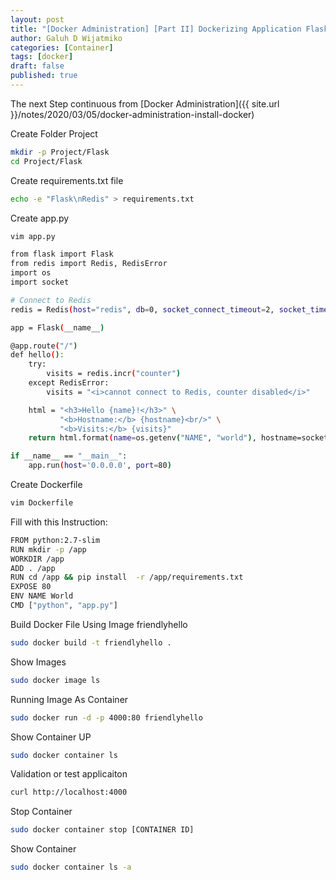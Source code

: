 ```yaml
---
layout: post
title: "[Docker Administration] [Part II] Dockerizing Application Flask "
author: Galuh D Wijatmiko
categories: [Container]
tags: [docker]
draft: false
published: true
---
```


The next Step continuous from [Docker Administration]({{ site.url }}/notes/2020/03/05/docker-administration-install-docker)

Create Folder Project

```bash
mkdir -p Project/Flask
cd Project/Flask
```

Create requirements.txt file
```bash
echo -e "Flask\nRedis" > requirements.txt
```

Create app.py
```bash
vim app.py
```

```bash
from flask import Flask
from redis import Redis, RedisError
import os
import socket

# Connect to Redis
redis = Redis(host="redis", db=0, socket_connect_timeout=2, socket_timeout=2)

app = Flask(__name__)

@app.route("/")
def hello():
    try:
        visits = redis.incr("counter")
    except RedisError:
        visits = "<i>cannot connect to Redis, counter disabled</i>"

    html = "<h3>Hello {name}!</h3>" \
           "<b>Hostname:</b> {hostname}<br/>" \
           "<b>Visits:</b> {visits}"
    return html.format(name=os.getenv("NAME", "world"), hostname=socket.gethostname(), visits=visits)

if __name__ == "__main__":
    app.run(host='0.0.0.0', port=80)
```

Create Dockerfile
```bash
vim Dockerfile
```
Fill with this Instruction:
```bash
FROM python:2.7-slim
RUN mkdir -p /app
WORKDIR /app 
ADD . /app
RUN cd /app && pip install  -r /app/requirements.txt 
EXPOSE 80 
ENV NAME World 
CMD ["python", "app.py"] 
```

Build Docker File Using Image friendlyhello
```bash
sudo docker build -t friendlyhello .
```

Show Images
```bash
sudo docker image ls
```

Running Image As Container
```bash
sudo docker run -d -p 4000:80 friendlyhello
```

Show Container UP
```bash
sudo docker container ls
```

Validation or test applicaiton
```bash
curl http://localhost:4000
```

Stop Container
```bash
sudo docker container stop [CONTAINER ID]
```

Show Container
```bash
sudo docker container ls -a
```